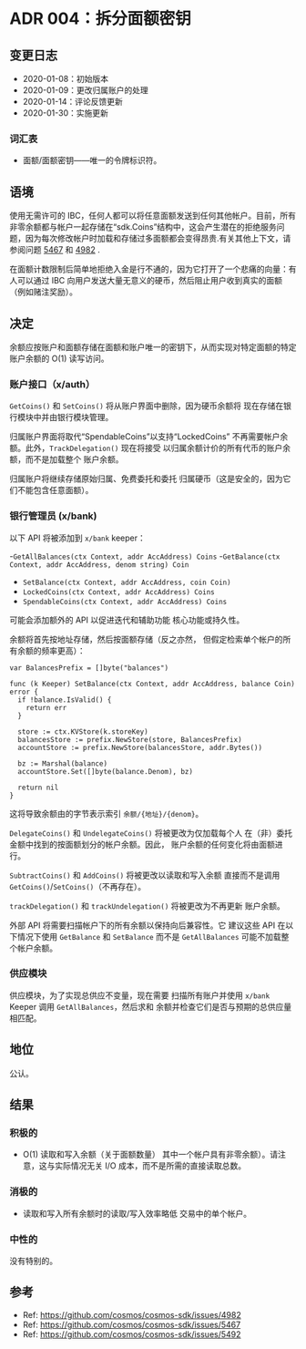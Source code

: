 # ADR 004：拆分面额密钥

## 变更日志

- 2020-01-08：初始版本
- 2020-01-09：更改归属账户的处理
- 2020-01-14：评论反馈更新
- 2020-01-30：实施更新

### 词汇表

* 面额/面额密钥——唯一的令牌标识符。

## 语境

使用无需许可的 IBC，任何人都可以将任意面额发送到任何其他帐户。目前，所有非零余额都与帐户一起存储在“sdk.Coins”结构中，这会产生潜在的拒绝服务问题，因为每次修改帐户时加载和存储过多面额都会变得昂贵.有关其他上下文，请参阅问题 [5467](https://github.com/cosmos/cosmos-sdk/issues/5467) 和 [4982](https://github.com/cosmos/cosmos-sdk/issues/4982) .

在面额计数限制后简单地拒绝入金是行不通的，因为它打开了一个悲痛的向量：有人可以通过 IBC 向用户发送大量无意义的硬币，然后阻止用户收到真实的面额（例如赌注奖励）。

## 决定

余额应按账户和面额存储在面额和账户唯一的密钥下，从而实现对特定面额的特定账户余额的 O(1) 读写访问。

### 账户接口（x/auth）

`GetCoins()` 和 `SetCoins()` 将从账户界面中删除，因为硬币余额将
现在存储在银行模块中并由银行模块管理。

归属账户界面将取代“SpendableCoins”以支持“LockedCoins”
不再需要帐户余额。此外，`TrackDelegation()` 现在将接受
以归属余额计价的所有代币的账户余额，而不是加载整个
账户余额。

归属账户将继续存储原始归属、免费委托和委托
归属硬币（这是安全的，因为它们不能包含任意面额）。

### 银行管理员 (x/bank)

以下 API 将被添加到 `x/bank` keeper：

-`GetAllBalances(ctx Context, addr AccAddress) Coins`
-`GetBalance(ctx Context, addr AccAddress, denom string) Coin`
- `SetBalance(ctx Context, addr AccAddress, coin Coin)`
- `LockedCoins(ctx Context, addr AccAddress) Coins`
- `SpendableCoins(ctx Context, addr AccAddress) Coins`

可能会添加额外的 API 以促进迭代和辅助功能
核心功能或持久性。

余额将首先按地址存储，然后按面额存储（反之亦然，
但假定检索单个帐户的所有余额的频率更高）：

```golang
var BalancesPrefix = []byte("balances")

func (k Keeper) SetBalance(ctx Context, addr AccAddress, balance Coin) error {
  if !balance.IsValid() {
    return err
  }

  store := ctx.KVStore(k.storeKey)
  balancesStore := prefix.NewStore(store, BalancesPrefix)
  accountStore := prefix.NewStore(balancesStore, addr.Bytes())

  bz := Marshal(balance)
  accountStore.Set([]byte(balance.Denom), bz)

  return nil
}
```

这将导致余额由的字节表示索引
`余额/{地址}/{denom}`。

`DelegateCoins()` 和 `UndelegateCoins()` 将被更改为仅加载每个人
在（非）委托金额中找到的按面额划分的帐户余额。因此，
账户余额的任何变化将由面额进行。

`SubtractCoins()` 和 `AddCoins()` 将被更改以读取和写入余额
直接而不是调用`GetCoins()`/`SetCoins()`（不再存在）。

`trackDelegation()` 和 `trackUndelegation()` 将被更改为不再更新
账户余额。

外部 API 将需要扫描帐户下的所有余额以保持向后兼容性。它
建议这些 API 在以下情况下使用 `GetBalance` 和 `SetBalance` 而不是 `GetAllBalances`
可能不加载整个帐户余额。

### 供应模块

供应模块，为了实现总供应不变量，现在需要
扫描所有账户并使用 `x/bank` Keeper 调用 `GetAllBalances`，然后求和
余额并检查它们是否与预期的总供应量相匹配。

## 地位

公认。

## 结果

### 积极的

- O(1) 读取和写入余额（关于面额数量）
其中一个帐户具有非零余额）。请注意，这与实际情况无关
I/O 成本，而不是所需的直接读取总数。

### 消极的

- 读取和写入所有余额时的读取/写入效率略低
交易中的单个帐户。

### 中性的

没有特别的。

## 参考

- Ref: https://github.com/cosmos/cosmos-sdk/issues/4982
- Ref: https://github.com/cosmos/cosmos-sdk/issues/5467
- Ref: https://github.com/cosmos/cosmos-sdk/issues/5492
